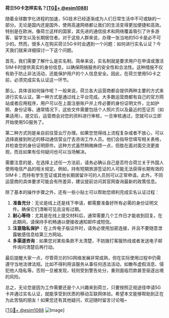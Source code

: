 **荷兰5G卡怎样实名？[[TG💪+ @esim1088](https://t.me/s/esim1088)]**

随着全球数字化进程的加速，5G技术已经逐渐成为人们日常生活中不可或缺的一部分。无论是国内还是国外，使用高速网络都让我们的生活变得更加便捷和高效。特别是在欧洲，像荷兰这样的国家，其先进的通信技术和网络覆盖吸引了许多游客、留学生以及长期居住者。对于这些人群来说，办理一张当地的5G卡是必不可少的。然而，很多人在购买荷兰5G卡时会遇到一个问题：如何进行实名认证？今天我们就来详细探讨一下这个问题。

首先，我们需要了解什么是实名制。简单来说，实名制就是要求用户在申请或激活SIM卡时提供真实的身份信息，以确保网络服务的安全性和合法性。这种措施不仅有助于防止非法活动，还能保护用户的个人信息安全。因此，在荷兰使用5G卡之前，必须完成实名认证这一环节。

那么，具体该如何操作呢？一般来说，荷兰各大运营商都会提供两种主要的方式来进行实名认证。第一种方式是通过线上平台完成。大多数运营商都有自己的官方网站或者应用程序，用户可以在上面注册账户并上传必要的身份证明文件，比如护照、身份证等。通常情况下，这些文件需要包括个人照片页以及最近的签证页（如果适用）。提交后，运营商会对您的资料进行审核，一旦审核通过，您就可以立即开始使用5G服务了。

第二种方式则是亲自前往营业厅办理。如果您觉得线上流程复杂或者不放心，可以选择直接到附近的移动通信营业厅去咨询工作人员。他们会指导您填写相关表格，并检查您的身份证明原件。这种方式虽然稍微麻烦一点，但胜在面对面交流更直观，而且如果有任何疑问也可以当场解决。

需要注意的是，在选择上述任一方法前，请务必确认自己是否符合荷兰关于外国人使用电信产品的相关规定。例如，持有短期旅游签证的人可能无法获得长期有效的SIM卡；而持有学生签证或其他长期居留许可的人员则可以正常申请。此外，不同运营商的具体要求可能会有所差异，建议提前访问其官网查询最新的政策信息。

除了基本的操作步骤之外，还有一些小贴士可以帮助您顺利完成实名认证过程：

1. **准备充分**：无论是线上还是线下申请，都需要准备好所有必需的身份证明文件。确保它们清晰可见且没有过期。
2. **耐心等待**：尤其是在线上提交材料后，通常需要几个工作日才能收到回复。在此期间，请保持手机畅通以便接收通知邮件或短信。
3. **注意隐私保护**：在上传电子版证件时，请务必使用加密连接，并且不要随意泄露敏感信息给第三方网站。
4. **多渠道咨询**：如果您对某些条款不太清楚，不妨拨打客服热线或者发送电子邮件询问清楚后再行动。

最后提醒大家一点，尽管荷兰的5G网络发展非常成熟，但在实际使用过程中仍需遵守当地法律法规。比如不得利用该服务从事任何违法活动，如散布虚假消息、侵犯他人隐私等。否则一旦被发现，轻则受到警告处分，重则面临罚款甚至驱逐出境的风险。

总之，无论您是因为工作需要还是个人兴趣来到荷兰，只要按照正规途径申请5G卡并通过实名认证，就能享受到优质的移动互联网体验。希望本文能够帮助到正在为此苦恼的朋友！如果您还有其他疑问，欢迎随时留言讨论哦~

[[TG💪+ @esim1088](https://t.me/s/esim1088) ![Image](https://i.postimg.cc/4NQfJmqS/Snipaste-2025-05-13-00-14-12.png)]